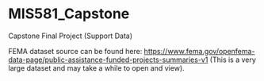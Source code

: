 # MIS581_Capstone
Capstone Final Project (Support Data)

FEMA dataset source can be found here: https://www.fema.gov/openfema-data-page/public-assistance-funded-projects-summaries-v1 
(This is a very large dataset and may take a while to open and view).
